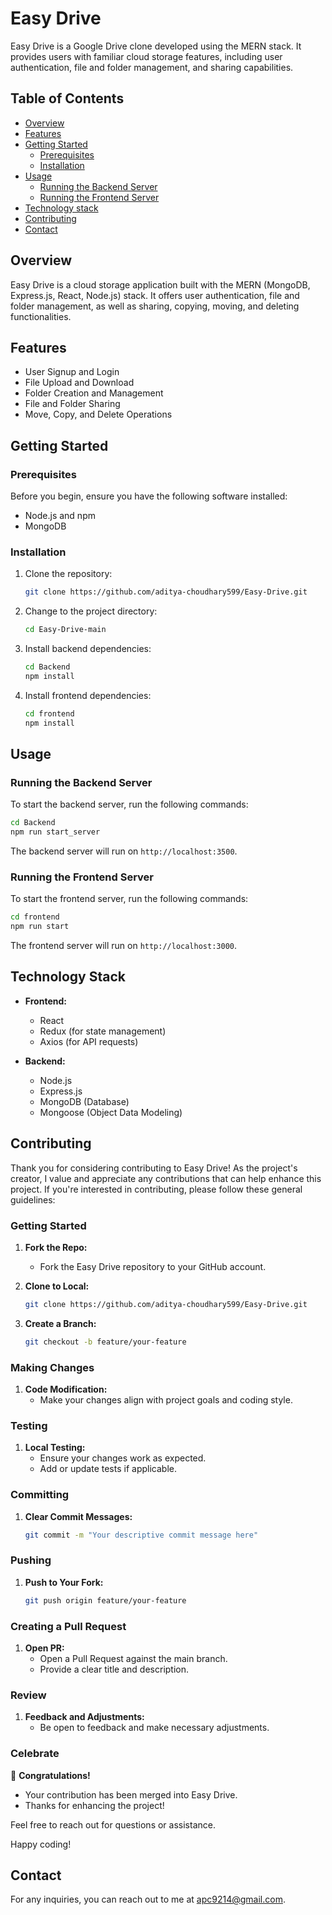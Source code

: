 # Easy Drive

Easy Drive is a Google Drive clone developed using the MERN stack. It provides users with familiar cloud storage features, including user authentication, file and folder management, and sharing capabilities.

## Table of Contents

- [Overview](#overview)
- [Features](#features)
- [Getting Started](#getting-started)
  - [Prerequisites](#prerequisites)
  - [Installation](#installation)
- [Usage](#usage)
  - [Running the Backend Server](#running-the-backend-server)
  - [Running the Frontend Server](#running-the-frontend-server)
- [Technology stack](#technology-stack)
- [Contributing](#contributing)
- [Contact](#contact)

## Overview

Easy Drive is a cloud storage application built with the MERN (MongoDB, Express.js, React, Node.js) stack. It offers user authentication, file and folder management, as well as sharing, copying, moving, and deleting functionalities.

## Features

- User Signup and Login
- File Upload and Download
- Folder Creation and Management
- File and Folder Sharing
- Move, Copy, and Delete Operations

## Getting Started

### Prerequisites

Before you begin, ensure you have the following software installed:

- Node.js and npm
- MongoDB

### Installation

1. Clone the repository:

   ```bash
   git clone https://github.com/aditya-choudhary599/Easy-Drive.git
   ```

2. Change to the project directory:

   ```bash
   cd Easy-Drive-main
   ```

3. Install backend dependencies:

   ```bash
   cd Backend
   npm install
   ```

4. Install frontend dependencies:

   ```bash
   cd frontend
   npm install
   ```

## Usage

### Running the Backend Server

To start the backend server, run the following commands:

```bash
cd Backend
npm run start_server
```

The backend server will run on `http://localhost:3500`.

### Running the Frontend Server

To start the frontend server, run the following commands:

```bash
cd frontend
npm run start
```

The frontend server will run on `http://localhost:3000`.

## Technology Stack

- **Frontend:**
  - React
  - Redux (for state management)
  - Axios (for API requests)

- **Backend:**
  - Node.js
  - Express.js
  - MongoDB (Database)
  - Mongoose (Object Data Modeling)

## Contributing

Thank you for considering contributing to Easy Drive! As the project's creator, I value and appreciate any contributions that can help enhance this project. If you're interested in contributing, please follow these general guidelines:

### Getting Started

1. **Fork the Repo:**
   - Fork the Easy Drive repository to your GitHub account.

2. **Clone to Local:**
   ```bash
   git clone https://github.com/aditya-choudhary599/Easy-Drive.git
   ```

3. **Create a Branch:**
   ```bash
   git checkout -b feature/your-feature
   ```

### Making Changes

1. **Code Modification:**
   - Make your changes align with project goals and coding style.

### Testing

1. **Local Testing:**
   - Ensure your changes work as expected.
   - Add or update tests if applicable.

### Committing

1. **Clear Commit Messages:**
   ```bash
   git commit -m "Your descriptive commit message here"
   ```

### Pushing

1. **Push to Your Fork:**
   ```bash
   git push origin feature/your-feature
   ```

### Creating a Pull Request

1. **Open PR:**
   - Open a Pull Request against the main branch.
   - Provide a clear title and description.

### Review

1. **Feedback and Adjustments:**
   - Be open to feedback and make necessary adjustments.

### Celebrate

🎉 **Congratulations!**
   - Your contribution has been merged into Easy Drive.
   - Thanks for enhancing the project!

Feel free to reach out for questions or assistance.

Happy coding!

## Contact

For any inquiries, you can reach out to me at apc9214@gmail.com.
